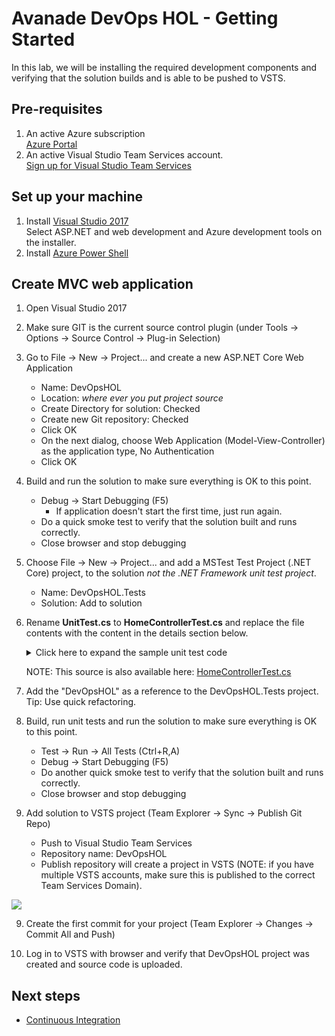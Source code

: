 
# Avanade DevOps HOL - Getting Started
In this lab, we will be installing the required development components and verifying that the solution builds and is able to be pushed to VSTS.
## Pre-requisites ##
1. An active Azure subscription<br>
	[Azure Portal](https://portal.azure.com)
2. An active Visual Studio Team Services account.<br>
	[Sign up for Visual Studio Team Services](https://www.visualstudio.com/en-us/docs/setup-admin/team-services/sign-up-for-visual-studio-team-services)

## Set up your machine ##
1. Install [Visual Studio 2017](http://go.microsoft.com/fwlink/?LinkId=517106)<br>
      Select ASP.NET and web development and Azure development tools on the installer.
2. Install [Azure Power Shell](https://docs.microsoft.com/en-us/powershell/azure/install-azurerm-ps?view=azurermps-4.1.0)

## Create MVC web application ##
1. Open Visual Studio 2017

2. Make sure GIT is the current source control plugin (under Tools -> Options -> Source Control -> Plug-in Selection)

3. Go to File -> New -> Project... and create a new ASP.NET Core Web Application<br>
    + Name: DevOpsHOL<br>
    + Location: *where ever you put project source*<br>
    + Create Directory for solution: Checked<br>
    + Create new Git repository: Checked<br>
    + Click OK<br>
    + On the next dialog, choose Web Application (Model-View-Controller) as the application type, No Authentication<br>
    + Click OK<br>

4.  Build and run the solution to make sure everything is OK to this point.
    + Debug -> Start Debugging (F5)<br>
		+ If application doesn't start the first time, just run again.
    + Do a quick smoke test to verify that the solution built and runs correctly.<br>
    + Close browser and stop debugging<br>

5. Choose File -> New -> Project... and add a MSTest Test Project (.NET Core) project, to the solution *not the .NET Framework unit test project*.
    + Name: DevOpsHOL.Tests<br>
    + Solution: Add to solution<br>

6. Rename **UnitTest.cs** to **HomeControllerTest.cs** and replace the file contents with the content in the details section below.
&nbsp;&nbsp;&nbsp;&nbsp;&nbsp;&nbsp;<details><summary>Click here to expand the sample unit test code</summary>

     ```csharp
      [TestClass]
      public class HomeControllerTest
      {
          [TestMethod]
          public void Index()
          {
              // Arrange
              HomeController controller = new HomeController();

              // Act
              ViewResult result = controller.Index() as ViewResult;

              // Assert
              Assert.IsNotNull(result);
          }

          [TestMethod]
          public void About()
          {
              // Arrange
              HomeController controller = new HomeController();

              // Act
              ViewResult result = controller.About() as ViewResult;

              // Assert
              Assert.IsNotNull(result);
              Assert.AreEqual("Your application description page.", result.ViewData["Message"]);
          }

          [TestMethod]
          public void Contact()
          {
              // Arrange
              HomeController controller = new HomeController();

              // Act
              ViewResult result = controller.Contact() as ViewResult;

              // Assert
              Assert.IsNotNull(result);
          }
      }
     ```
     </details>
&nbsp;&nbsp;&nbsp;&nbsp;&nbsp;&nbsp;NOTE: This source is also available here: [HomeControllerTest.cs](../source/tests/HomeControllerTest.cs)

7. Add the "DevOpsHOL" as a reference to the DevOpsHOL.Tests project. Tip: Use quick refactoring.

8. Build, run unit tests and run the solution to make sure everything is OK to this point.
    + Test -> Run -> All Tests (Ctrl+R,A)<br>
    + Debug -> Start Debugging (F5)<br>
    + Do another quick smoke test to verify that the solution built and runs correctly.<br>
    + Close browser and stop debugging<br>

9. Add solution to VSTS project (Team Explorer -> Sync -> Publish Git Repo)
    + Push to Visual Studio Team Services<br>
    + Repository name: DevOpsHOL<br>
    + Publish repository will create a project in VSTS (NOTE: if you have multiple VSTS accounts, make sure this is published to the correct Team Services Domain).<br>

![](<media/GS1.png>)

9. Create the first commit for your project (Team Explorer -> Changes -> Commit All and Push)

10. Log in to VSTS with browser and verify that DevOpsHOL project was created and source code is uploaded.

## Next steps

- [Continuous Integration](../continuous-integration/README.md)
